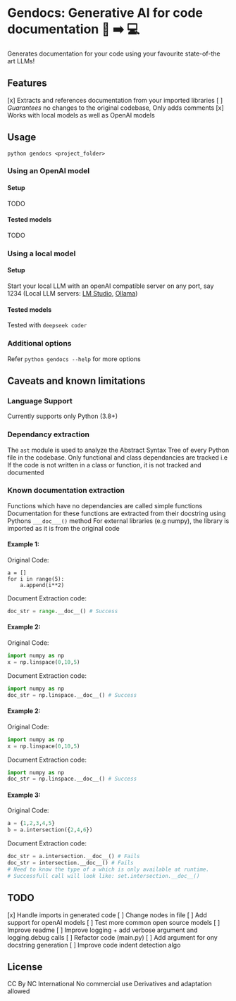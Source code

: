 # Gendocs: Generative AI for code documentation :brain: :arrow_right: :computer:
Generates documentation for your code using your favourite state-of-the art LLMs!

## Features
[x] Extracts and references documentation from your imported libraries
[ ] _Guarantees_ no changes to the original codebase, Only adds comments
[x] Works with local models as well as OpenAI models

## Usage
```
python gendocs <project_folder> 
```

### Using an OpenAI model
#### Setup
TODO

#### Tested models
TODO

### Using a local model
#### Setup
Start your local LLM with an openAI compatible server on any port, say 1234 (Local LLM servers: [LM Studio](https://lmstudio.ai/docs/local-server), [Ollama](https://github.com/ollama/ollama/blob/main/docs/api.md#generate-a-chat-completion))

#### Tested models
Tested with `deepseek coder`

### Additional options
Refer `python gendocs --help` for more options


## Caveats and known limitations

### Language Support
Currently supports only Python (3.8+)

### Dependancy extraction
The `ast` module is used to analyze the Abstract Syntax Tree of every Python file in the codebase. 
Only functional and class dependancies are tracked i.e If the code is not written in a class or function, it is not tracked and documented

### Known documentation extraction

Functions which have no dependancies are called simple functions
Documentation for these functions are extracted from their docstring using Pythons `___doc___()` method
For external libraries (e.g numpy), the library is imported as it is from the original code

#### Example 1:
Original Code:
```
a = []
for i in range(5):
    a.append(i**2)
```

Document Extraction code:
```python
doc_str = range.__doc__() # Success
```

#### Example 2: 
Original Code:
```python
import numpy as np
x = np.linspace(0,10,5)
```

Document Extraction code:
```python
import numpy as np
doc_str = np.linspace.__doc__() # Success
``` 

#### Example 2: 
Original Code:
```python
import numpy as np
x = np.linspace(0,10,5)
```

Document Extraction code:
```python
import numpy as np
doc_str = np.linspace.__doc__() # Success
```

#### Example 3: 
Original Code:
```python
a = {1,2,3,4,5}
b = a.intersection({2,4,6})
```

Document Extraction code:
```python
doc_str = a.intersection.__doc__() # Fails
doc_str = intersection.__doc__() # Fails
# Need to know the type of a which is only available at runtime.
# Successfull call will look like: set.intersection.__doc__()
```

## TODO
[x] Handle imports in generated code
[ ] Change nodes in file
[ ] Add support for openAI models
[ ] Test more common open source models
[ ] Improve readme
[ ] Improve logging + add verbose argument and logging.debug calls
[ ] Refactor code (main.py)
[ ] Add argument for ony docstring generation
[ ] Improve code indent detection algo

## License 
CC By NC International
No commercial use
Derivatives and adaptation allowed
